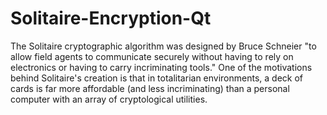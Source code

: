 Solitaire-Encryption-Qt
=======================

The Solitaire cryptographic algorithm was designed by Bruce Schneier "to allow field agents to communicate securely without having to rely on electronics or having to carry incriminating tools." One of the motivations behind Solitaire's creation is that in totalitarian environments, a deck of cards is far more affordable (and less incriminating) than a personal computer with an array of cryptological utilities.
